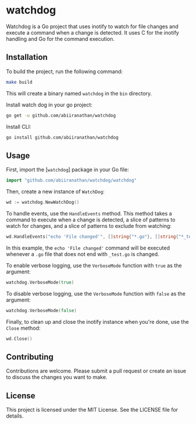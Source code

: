 # watchdog

Watchdog is a Go project that uses inotify to watch for file changes and execute a command when a change is detected. It uses C for the inotify handling and Go for the command execution.

## Installation

To build the project, run the following command:

```sh
make build
```

This will create a binary named `watchdog` in the `bin` directory.

Install watch dog in your go project:
```bash
go get -u github.com/abiiranathan/watchdog
```

Install CLI:
```bash
go install github.com/abiiranathan/watchdog
```

## Usage
First, import the [`watchdog`] package in your Go file:

```go
import "github.com/abiiranathan/watchdog/watchdog"
```

Then, create a new instance of `WatchDog`:

```go
wd := watchdog.NewWatchDog()
```

To handle events, use the `HandleEvents` method. This method takes a command to execute when a change is detected, a slice of patterns to watch for changes, and a slice of patterns to exclude from watching:

```go
wd.HandleEvents("echo 'File changed'", []string{"*.go"}, []string{"*_test.go"})
```

In this example, the `echo 'File changed'` command will be executed whenever a `.go` file that does not end with `_test.go` is changed.

To enable verbose logging, use the `VerboseMode` function with `true` as the argument:

```go
watchdog.VerboseMode(true)
```

To disable verbose logging, use the `VerboseMode` function with `false` as the argument:

```go
watchdog.VerboseMode(false)
```

Finally, to clean up and close the inotify instance when you're done, use the `Close` method:

```go
wd.Close()
```

## Contributing

Contributions are welcome. Please submit a pull request or create an issue to discuss the changes you want to make.

## License

This project is licensed under the MIT License. See the LICENSE file for details.